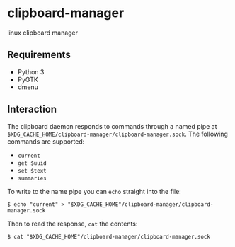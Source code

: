 # clipboard-manager

linux clipboard manager

## Requirements

  * Python 3
  * PyGTK
  * dmenu

## Interaction

The clipboard daemon responds to commands through a named pipe at `$XDG_CACHE_HOME/clipboard-manager/clipboard-manager.sock`. The following commands are supported:

  * `current`
  * `get $uuid`
  * `set $text`
  * `summaries`

To write to the name pipe you can `echo` straight into the file:

```
$ echo "current" > "$XDG_CACHE_HOME"/clipboard-manager/clipboard-manager.sock
```

Then to read the response, `cat` the contents:

```
$ cat "$XDG_CACHE_HOME"/clipboard-manager/clipboard-manager.sock
```
